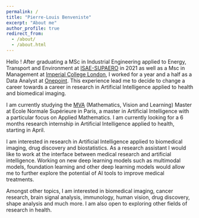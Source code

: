 ```yaml
---
permalink: /
title: "Pierre-Louis Benveniste"
excerpt: "About me"
author_profile: true
redirect_from: 
  - /about/
  - /about.html
---
```


Hello !
After graduating a MSc in Industrial Engineering applied to Energy, Transport and Environment at [ISAE-SUPAERO](https://www.isae-supaero.fr/fr/) in 2021 as well as a Msc in Management at [Imperial College London](https://www.imperial.ac.uk/), I worked for a year and a half as a Data Analyst at [Onepoint](https://www.groupeonepoint.com/fr/). This experience lead me to decide to change a career towards a career in research in Artificial Intelligence applied to health and biomedical imaging. 

I am currently studying the [MVA](https://www.master-mva.com/) (Mathematics, Vision and Learning) Master at Ecole Normale Supérieure in Paris, a master in Artificial Intelligence with a particular focus on Applied Mathematics. I am currently looking for a 6 months research internship in Artificial Intelligence applied to health, starting in April. 

I am interested in research in Artificial Intelligence applied to biomedical imaging, drug discovery and biostatistics. As a research assistant I would like to work at the interface between medical research and artificial intelligence. Working on new deep learning models such as multimodal models, foundation learning and other deep learning models would allow me to further explore the potential of AI tools to improve medical treatments. 

Amongst other topics, I am interested in biomedical imaging, cancer research, brain signal analysis, immunology, human vision, drug discovery, shape analysis and much more. I am also open to exploring other fields of research in health. 
